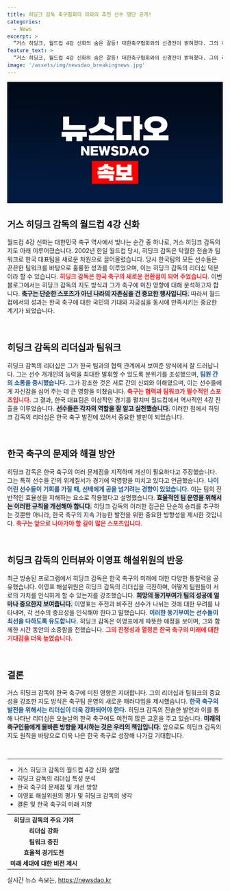 ```yaml
---
title: 히딩크 감독 축구협회의 의외의 추천 선수 명단 공개!
categories:
  - News
excerpt: >
  “거스 히딩크, 월드컵 4강 신화의 숨은 갈등! 대한축구협회와의 신경전이 밝혀졌다. 그의 리더십과 효율적 구조 개선에 대한 통찰도 놓치지 마세요!”
feature_text: >
  “거스 히딩크, 월드컵 4강 신화의 숨은 갈등! 대한축구협회와의 신경전이 밝혀졌다. 그의 리더십과 효율적 구조 개선에 대한 통찰도 놓치지 마세요!”
image: '/assets/img/newsdao_breakingnews.jpg'
---
```


<p><img src="/assets/img/newsdao_breakingnews.jpg" alt="firstkoreanews 속보" /></p>

<h2 data-ke-size="size26">거스 히딩크 감독의 월드컵 4강 신화</h2>

<p data-ke-size="size16">월드컵 4강 신화는 대한민국 축구 역사에서 빛나는 순간 중 하나로, 거스 히딩크 감독의 지도 아래 이루어졌습니다. 2002년 한일 월드컵 당시, 히딩크 감독은 탁월한 전술과 팀워크로 한국 대표팀을 새로운 차원으로 끌어올렸습니다. 당시 한국팀의 모든 선수들은 끈끈한 팀워크를 바탕으로 훌륭한 성과를 이루었으며, 이는 히딩크 감독의 리더십 덕분이라 할 수 있습니다. <b><span style="color: #ee2323;">히딩크 감독은 한국 축구의 새로운 전환점이 되어 주었습니다.</span></b> 이번 블로그에서는 히딩크 감독의 지도 방식과 그가 축구에 미친 영향에 대해 분석하고자 합니다. <b><span style="background-color: #21538527;">축구는 단순한 스포츠가 아닌 나라의 자존심을 건 중요한 행사입니다.</span></b> 따라서 월드컵에서의 성과는 한국 축구에 대한 국민의 기대와 자긍심을 동시에 만족시키는 중요한 계기가 되었습니다.</p>

<p data-ke-size="size16">&nbsp;</p>

<h2 data-ke-size="size26">히딩크 감독의 리더십과 팀워크</h2>

<p data-ke-size="size16">히딩크 감독의 리더십은 그가 한국 팀과의 협력 관계에서 보여준 방식에서 잘 드러납니다. 그는 선수 개개인의 능력을 최대한 발휘할 수 있도록 분위기를 조성했으며, <b><span style="color: #1a5490;">팀원 간의 소통을 중시했습니다.</span></b> 그가 강조한 것은 서로 간의 신뢰와 이해였으며, 이는 선수들에게 자신감을 심어 주는 데 큰 영향을 미쳤습니다. <b><span style="color: #ee2323;">축구는 협력과 팀워크가 필수적인 스포츠입니다.</span></b> 그 결과, 한국 대표팀은 이상적인 경기를 펼치며 월드컵에서 역사적인 4강 진출을 이루었습니다. <b><span style="background-color: #21538527;">선수들은 각자의 역할을 잘 알고 실천했습니다.</span></b> 이러한 점에서 히딩크 감독의 리더십은 한국 축구 발전에 있어서 중요한 발판이 되었습니다.</p>

<p data-ke-size="size16">&nbsp;</p>

<h2 data-ke-size="size26">한국 축구의 문제와 해결 방안</h2>

<p data-ke-size="size16">히딩크 감독은 한국 축구의 여러 문제점을 지적하며 개선이 필요하다고 주장했습니다. 그는 특히 선수들 간의 위계질서가 경기에 악영향을 미치고 있다고 언급했습니다. <b><span style="color: #1a5490;">나이 어린 선수들이 기회를 가질 때, 선배에게 공을 넘기려는 경향이 있었습니다.</span></b> 이는 팀의 전반적인 효율성을 저해하는 요소로 작용했다고 설명했습니다. <b><span style="background-color: #21538527;">효율적인 팀 운영을 위해서는 이러한 규칙을 개선해야 합니다.</span></b> 히딩크 감독의 이러한 접근은 단순히 승리를 추구하는 것뿐만 아니라, 한국 축구의 지속 가능한 발전을 위한 중요한 방향성을 제시한 것입니다. <b><span style="color: #ee2323;">축구는 앞으로 나아가야 할 길이 많은 스포츠입니다.</span></b></p>

<p data-ke-size="size16">&nbsp;</p>

<h2 data-ke-size="size26">히딩크 감독의 인터뷰와 이영표 해설위원의 반응</h2>

<p data-ke-size="size16">최근 방송된 프로그램에서 히딩크 감독은 한국 축구의 미래에 대한 다양한 통찰력을 공유했습니다. 이영표 해설위원은 히딩크 감독의 리더십을 극찬하며, 어떻게 팀원들이 서로의 가치를 인식하게 할 수 있는지를 강조했습니다. <b><span style="background-color: #21538527;">희망의 동기부여가 팀의 성공에 얼마나 중요한지 보여줍니다.</span></b> 이영표는 주전과 비주전 선수가 나뉘는 것에 대한 우려를 나타내며, 각 선수의 중요성을 인식해야 한다고 말했습니다. <b><span style="color: #1a5490;">이러한 동기부여는 선수들이 최선을 다하도록 유도합니다.</span></b> 히딩크 감독은 이영표에게 따뜻한 애정을 보이며, 그와 함께한 시간 동안의 소중함을 전했습니다. <b><span style="color: #ee2323;">그의 진정성과 열정은 한국 축구의 미래에 대한 기대감을 더욱 높였습니다.</span></b></p>

<p data-ke-size="size16">&nbsp;</p>

<h2 data-ke-size="size26">결론</h2>

<p data-ke-size="size16">거스 히딩크 감독이 한국 축구에 미친 영향은 지대합니다. 그의 리더십과 팀워크의 중요성을 강조한 지도 방식은 축구팀 운영의 새로운 패러다임을 제시했습니다. <b><span style="color: #1a5490;">한국 축구의 발전을 위해서는 리더십이 더욱 강화되어야 한다.</span></b> 히딩크 감독의 진솔한 발언과 이를 통해 나타난 리더십은 오늘날의 한국 축구에도 여전히 많은 교훈을 주고 있습니다. <b><span style="background-color: #21538527;">미래의 축구인들에게 올바른 방향을 제시하는 것은 우리의 책임입니다.</span></b> 앞으로도 히딩크 감독의 지도 원칙을 바탕으로 더욱 나은 한국 축구로 성장해 나가길 기대합니다.</p> 

<p data-ke-size="size16">&nbsp;</p> 

<hr style="width: 100%; height: 1px; background-color: #000; border: none;"/> 

<ul>
    <li>거스 히딩크 감독의 월드컵 4강 신화 설명</li>
    <li>히딩크 감독의 리더십 특성 분석</li>
    <li>한국 축구의 문제점 및 개선 방향</li>
    <li>이영표 해설위원의 평가 및 히딩크 감독의 생각</li>
    <li>결론 및 한국 축구의 미래 지향</li>
</ul>

<table style="width: 100%; border-collapse: collapse;">
    <tr>
        <td style="text-align: center; height: 17px;"><b>히딩크 감독의 주요 기여</b></td>
    </tr>
    <tr>
        <td style="text-align: center; height: 17px;"><b>리더십 강화</b></td>
    </tr>
    <tr>
        <td style="text-align: center; height: 17px;"><b>팀워크 증진</b></td>
    </tr>
    <tr>
        <td style="text-align: center; height: 17px;"><b>효율적 경기도전</b></td>
    </tr>
    <tr>
        <td style="text-align: center; height: 17px;"><b>미래 세대에 대한 비전 제시</b></td>
    </tr>
</table>
실시간 뉴스 속보는, <a href="https://newsdao.kr" rel="dofollow">https://newsdao.kr</a>


